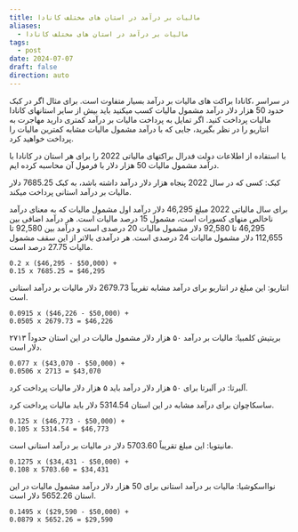 ```yaml
---
title: مالیات بر درآمد در استان های مختلف کانادا
aliases:
  - مالیات بر درآمد در استان های مختلف کانادا
tags:
  - post
date: 2024-07-07
draft: false
direction: auto
---
```


در سراسر ،کانادا براکت های مالیات بر درآمد بسیار متفاوت است. برای مثال اگر در کبک حدود 50 هزار دلار درآمد مشمول مالیات کسب میکنید باید بیش از سایر استانهای کانادا مالیات پرداخت کنید. اگر تمایل به پرداخت مالیات بر درآمد کمتری دارید مهاجرت به انتاریو را در نظر بگیرید، جایی که با درآمد مشمول مالیات مشابه کمترین مالیات را پرداخت خواهید کرد. 

با استفاده از اطلاعات دولت فدرال براکتهای مالیاتی 2022 را برای هر استان در کانادا با درآمد مشمول مالیات 50 هزار دلار با فرمول آن محاسبه کرده ایم.

کبک: کسی که در سال 2022 پنجاه هزار دلار درآمد داشته باشد، به کبک 7685.25 دلار مالیات بر درآمد استانی پرداخت میکند.

برای سال مالیاتی 2022 مبلغ 46,295 دلار درآمد اول مشمول مالیات که به معنای درآمد ناخالص منهای کسورات است، مشمول 15 درصد مالیات است. هر درآمد اضافی بین 46,295 تا 92,580 دلار مشمول مالیات 20 درصدی است و درآمد بین 92,580 تا 112,655 دلار مشمول مالیات 24 درصدی است. هر درآمدی بالاتر از این سقف مشمول مالیات 27.75 درصد است.

```
0.2 x ($46,295 - $50,000) + 
0.15 x 7685.25 = $46,295
```

انتاریو: این مبلغ در انتاریو برای درآمد مشابه تقریباً 2679.73 دلار مالیات بر درآمد استانی است.



```
0.0915 x ($46,226 - $50,000) + 
0.0505 x 2679.73 = $46,226
```

بریتیش کلمبیا: مالیات بر درآمد ۵۰ هزار دلار مشمول مالیات در این استان حدوداً ۲۷۱۳ دلار است. 

```
0.077 x ($43,070 - $50,000) + 
0.0506 x 2713 = $43,070
```

آلبرتا: در آلبرتا برای ۵۰ هزار دلار درآمد باید ۵ هزار دلار مالیات پرداخت کرد.

ساسکاچوان برای درآمد مشابه در این استان 5314.54 دلار باید مالیات پرداخت کرد.

```
0.125 x ($46,773 - $50,000) + 
0.105 x 5314.54 = $46,773
```

مانیتوبا: این مبلغ تقریباً 5703.60 دلار در مالیات بر درآمد استانی است.


```
0.1275 x ($34,431 - $50,000) + 
0.108 x 5703.60 = $34,431
```

نوااسکوشیا: مالیات بر درآمد استانی برای 50 هزار دلار درآمد مشمول مالیات در این استان 5652.26 دلار است.


```
0.1495 x ($29,590 - $50,000) + 
0.0879 x 5652.26 = $29,590
```
